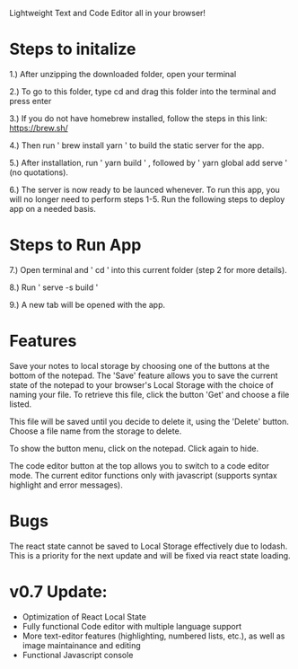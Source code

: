Lightweight Text and Code Editor all in your browser!


Steps to initalize
====

1.) After unzipping the downloaded folder, open your terminal 

2.) To go to this folder, type cd and drag this folder into the terminal and press enter

3.) If you do not have homebrew installed, follow the steps in this link:
    https://brew.sh/

4.) Then run ' brew install yarn ' to build the static server for the app.

5.) After installation, run  ' yarn build ' , followed by ' yarn global add serve ' (no quotations).
 
6.) The server is now ready to be launced whenever. To run this app, you will no longer need to perform steps 1-5. Run the following steps      to deploy app on a needed basis.


Steps to Run App
====
7.) Open terminal and ' cd ' into this current folder (step 2 for more details).

8.) Run ' serve -s build '

9.) A new tab will be opened with the app. 


Features
====
Save your notes to local storage by choosing one of the buttons at the bottom of the notepad. The 'Save' feature allows you to save the current state of the notepad to your browser's Local Storage with the choice of naming your file. To retrieve this file, click the button 'Get' and choose a file listed.

This file will be saved until you decide to delete it, using the 'Delete' button. Choose a file name from the storage to delete.

To show the button menu, click on the notepad. Click again to hide.

The code editor button at the top allows you to switch to a code editor mode. The current editor functions only with javascript (supports syntax highlight and error messages).


Bugs
==
The react state cannot be saved to Local Storage effectively due to lodash. This is a priority for the next update and will be fixed via react state loading.


v0.7 Update:
====
- Optimization of React Local State
- Fully functional Code editor with multiple language support
- More text-editor features (highlighting, numbered lists, etc.), as well as image  maintainance and editing
- Functional Javascript console
